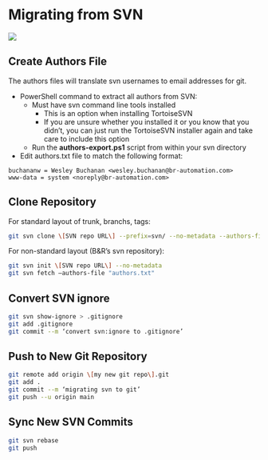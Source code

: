 # Migrating from SVN

![](img%5CVersion%20Control64.png)

## Create Authors File

The authors files will translate svn usernames to email addresses for git.

* PowerShell command to extract all authors from SVN:
    * Must have svn command line tools installed
      * This is an option when installing TortoiseSVN
      * If you are unsure whether you installed it or you know that you didn’t, you can just run the TortoiseSVN installer again and take care to include this option
    * Run the  __authors-export.ps1__ script from within your svn directory
* Edit authors.txt file to match the following format:
```
buchananw = Wesley Buchanan <wesley.buchanan@br-automation.com>
www-data = system <noreply@br-automation.com>
```


## Clone Repository

For standard layout of trunk, branchs, tags:
  
``` bash
git svn clone \[SVN repo URL\] --prefix=svn/ --no-metadata --authors-file "authors.txt" --stdlayout
```

For non-standard layout (B&R’s svn repository):
  
``` bash
git svn init \[SVN repo URL\] --no-metadata
git svn fetch –authors-file "authors.txt"
```

## Convert SVN ignore

``` bash
git svn show-ignore > .gitignore
git add .gitignore
git commit --m ‘convert svn:ignore to .gitignore’
```

## Push to New Git Repository

``` bash
git remote add origin \[my new git repo\].git
git add .
git commit --m ‘migrating svn to git’
git push --u origin main
```

## Sync New SVN Commits

``` bash
git svn rebase
git push
```
